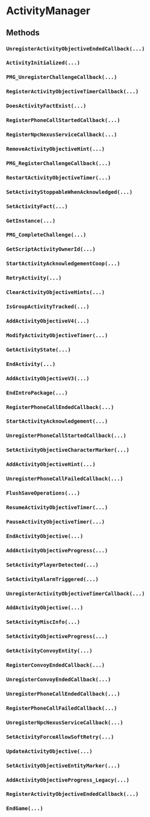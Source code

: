 # ActivityManager

## Methods

### `UnregisterActivityObjectiveEndedCallback(...)`

### `ActivityInitialized(...)`

### `PMG_UnregisterChallengeCallback(...)`

### `RegisterActivityObjectiveTimerCallback(...)`

### `DoesActivityFactExist(...)`

### `RegisterPhoneCallStartedCallback(...)`

### `RegisterNpcNexusServiceCallback(...)`

### `RemoveActivityObjectiveHint(...)`

### `PMG_RegisterChallengeCallback(...)`

### `RestartActivityObjectiveTimer(...)`

### `SetActivityStoppableWhenAcknowledged(...)`

### `SetActivityFact(...)`

### `GetInstance(...)`

### `PMG_CompleteChallenge(...)`

### `GetScriptActivityOwnerId(...)`

### `StartActivityAcknowledgementCoop(...)`

### `RetryActivity(...)`

### `ClearActivityObjectiveHints(...)`

### `IsGroupActivityTracked(...)`

### `AddActivityObjectiveV4(...)`

### `ModifyActivityObjectiveTimer(...)`

### `GetActivityState(...)`

### `EndActivity(...)`

### `AddActivityObjectiveV3(...)`

### `EndIntroPackage(...)`

### `RegisterPhoneCallEndedCallback(...)`

### `StartActivityAcknowledgement(...)`

### `UnregisterPhoneCallStartedCallback(...)`

### `SetActivityObjectiveCharacterMarker(...)`

### `AddActivityObjectiveHint(...)`

### `UnregisterPhoneCallFailedCallback(...)`

### `FlushSaveOperations(...)`

### `ResumeActivityObjectiveTimer(...)`

### `PauseActivityObjectiveTimer(...)`

### `EndActivityObjective(...)`

### `AddActivityObjectiveProgress(...)`

### `SetActivityPlayerDetected(...)`

### `SetActivityAlarmTriggered(...)`

### `UnregisterActivityObjectiveTimerCallback(...)`

### `AddActivityObjective(...)`

### `SetActivityMiscInfo(...)`

### `SetActivityObjectiveProgress(...)`

### `GetActivityConvoyEntity(...)`

### `RegisterConvoyEndedCallback(...)`

### `UnregisterConvoyEndedCallback(...)`

### `UnregisterPhoneCallEndedCallback(...)`

### `RegisterPhoneCallFailedCallback(...)`

### `UnregisterNpcNexusServiceCallback(...)`

### `SetActivityForceAllowSoftRetry(...)`

### `UpdateActivityObjective(...)`

### `SetActivityObjectiveEntityMarker(...)`

### `AddActivityObjectiveProgress_Legacy(...)`

### `RegisterActivityObjectiveEndedCallback(...)`

### `EndGame(...)`
